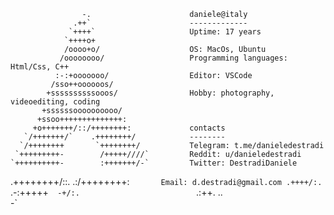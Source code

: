  
                    -.                      daniele@italy
                  .++`                      -------------
                 `++++`                     Uptime: 17 years
                `++++o+                     
                /oooo+o/                    OS: MacOs, Ubuntu
               /oooooooo/                   Programming languages: Html/Css, C++
              :-:+ooooooo/                  Editor: VSCode
             /sso++oooooos/                 
            +ssssssssssooos/                Hobby: photography, videoediting, coding
           +ssssssoooooooooo/               
          +ssoo++++++++++++++:             
         +o+++++++/::/++++++++:             contacts
       `/+++++++/`    .++++++++/            --------
      `/++++++++       `++++++++/           Telegram: t.me/danieledestradi
     `+++++++++-        /+++++////`         Reddit: u/danieledestradi
    `++++++++++-        :+++++++/-`         Twitter: DestradiDaniele
   .++++++++/::.        .:/++++++++:`       Email: d.destradi@gmail.com
  .++++/:.`                  .-:+++++`  
 -+/:.                           `.:++. 
..`                                  `-`
